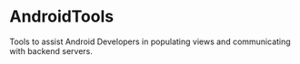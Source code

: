 AndroidTools
============

Tools to assist Android Developers in populating views and communicating with backend servers.
